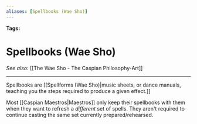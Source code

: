 ```yaml
---
aliases: [Spellbooks (Wae Sho)]
---
```


**Tags:** 
# Spellbooks (Wae Sho)
*See also:* [[The Wae Sho - The Caspian Philosophy-Art]]
___
Spellbooks are [[Spellforms (Wae Sho)|music sheets, or dance manuals, teaching you the steps required to produce a given effect.]]

Most [[Caspian Maestros|Maestros]] only keep their spellbooks with them when they want to refresh a *different* set of spells. They aren't required to continue casting the same set currently prepared/rehearsed.